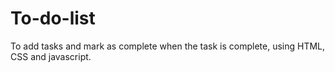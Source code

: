# To-do-list
To add tasks and mark as complete when the task is complete, using HTML, CSS and javascript.
